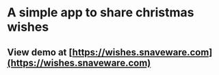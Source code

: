 # A simple app to share christmas wishes

## View demo at [https://wishes.snaveware.com](https://wishes.snaveware.com)
